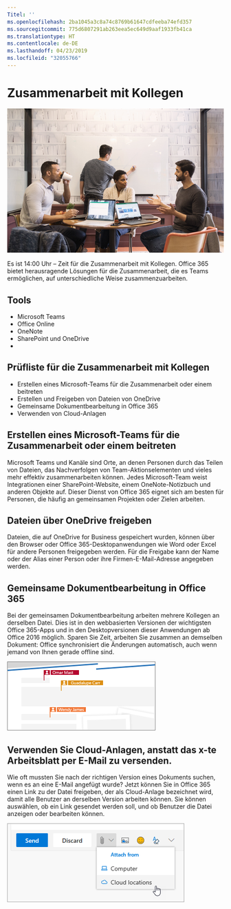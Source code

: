 ```yaml
---
Titel: ''
ms.openlocfilehash: 2ba1045a3c8a74c8769b61647cdfeeba74efd357
ms.sourcegitcommit: 775d6807291ab263eea5ec649d9aaf1933fb41ca
ms.translationtype: HT
ms.contentlocale: de-DE
ms.lasthandoff: 04/23/2019
ms.locfileid: "32055766"
---
```

# <a name="collaborating-with-colleagues"></a>Zusammenarbeit mit Kollegen

![Unterwegs (Bild)](media/ditl_collab.png)

Es ist 14:00 Uhr – Zeit für die Zusammenarbeit mit Kollegen. Office 365 bietet herausragende Lösungen für die Zusammenarbeit, die es Teams ermöglichen, auf unterschiedliche Weise zusammenzuarbeiten. 

## <a name="tools"></a>Tools
- Microsoft Teams
- Office Online
- OneNote
- SharePoint und OneDrive
- 
## <a name="checklist-for-collaborating-with-colleagues"></a>Prüfliste für die Zusammenarbeit mit Kollegen
- Erstellen eines Microsoft-Teams für die Zusammenarbeit oder einem beitreten
- Erstellen und Freigeben von Dateien von OneDrive 
- Gemeinsame Dokumentbearbeitung in Office 365 
- Verwenden von Cloud-Anlagen

## <a name="create-or-join-a-microsoft-team-for-collaboration"></a>Erstellen eines Microsoft-Teams für die Zusammenarbeit oder einem beitreten

Microsoft Teams und Kanäle sind Orte, an denen Personen durch das Teilen von Dateien, das Nachverfolgen von Team-Aktionselementen und vieles mehr effektiv zusammenarbeiten können. Jedes Microsoft-Team weist Integrationen einer SharePoint-Website, einem OneNote-Notizbuch und anderen Objekte auf. Dieser Dienst von Office 365 eignet sich am besten für Personen, die häufig an gemeinsamen Projekten oder Zielen arbeiten. 

## <a name="share-files-from-your-onedrive"></a>Dateien über OneDrive freigeben
Dateien, die auf OneDrive for Business gespeichert wurden, können über den Browser oder Office 365-Desktopanwendungen wie Word oder Excel für andere Personen freigegeben werden. Für die Freigabe kann der Name oder der Alias einer Person oder ihre Firmen-E-Mail-Adresse angegeben werden. 

## <a name="co-create-in-office-365"></a>Gemeinsame Dokumentbearbeitung in Office 365
Bei der gemeinsamen Dokumentbearbeitung arbeiten mehrere Kollegen an derselben Datei. Dies ist in den webbasierten Versionen der wichtigsten Office 365-Apps und in den Desktopversionen dieser Anwendungen ab Office 2016 möglich.  Sparen Sie Zeit, arbeiten Sie zusammen an demselben Dokument: Office synchronisiert die Änderungen automatisch, auch wenn jemand von Ihnen gerade offline sind. 

![Gemeinsame Dokumenterstellung in Word](media/ditl_coauth.png)

## <a name="use-cloud-attachments---stop-emailing-that-spreadsheet"></a>Verwenden Sie Cloud-Anlagen, anstatt das x-te Arbeitsblatt per E-Mail zu versenden.
Wie oft mussten Sie nach der richtigen Version eines Dokuments suchen, wenn es an eine E-Mail angefügt wurde? Jetzt können Sie in Office 365 einen Link zu der Datei freigeben, der als Cloud-Anlage bezeichnet wird, damit alle Benutzer an derselben Version arbeiten können.  Sie können auswählen, ob ein Link gesendet werden soll, und ob Benutzer die Datei anzeigen oder bearbeiten können. 

![Cloud-Anlage](media/ditl_cloudattach.png)

